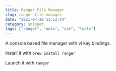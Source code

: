 ```yaml
---
title: Ranger File Manager
slug: ranger-file-manager
date: "2021-04-28 11:53:44"
category: snippet
tags: ["ranger", "unix", "vim", "tools"]
---
```


A console based file manager with vi key bindings.

Install it with `brew install ranger`

Launch it with `ranger`
